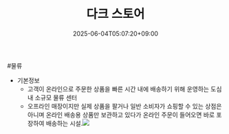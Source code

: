 ﻿---
title: "다크 스토어"
date: 2025-06-04T05:07:20+09:00
lastmod: 2025-06-04T05:07:20+09:00
type: docs
sidebar:
  open: true
weight: 7
---
<div style="display:none">
  <meta property="article:published_time" content="2025-06-03T20:07:20Z" />
  <meta property="article:modified_time" content="2025-06-03T20:07:20Z" />
</div>
#물류

- 기본정보
	- 고객이 온라인으로 주문한 상품을 빠른 시간 내에 배송하기 위해 운영하는 도심 내 소규모 물류 센터
	- 오프라인 매장이지만 실제 상품을 팔거나 일반 소비자가 쇼핑할 수 있는 상점은 아니며 온라인 배송용 상품만 보관하고 있다가 온라인 주문이 들어오면 바로 포장하여 배송하는 시설.![](https://i.imgur.com/lmh9DbP.png)
